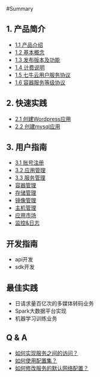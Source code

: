 #Summary

## 1. 产品简介

* [1.1 产品介绍](chan-pin-jian-jie/chan-pin-jie-shao.md)
* [1.2 基本概念](chan-pin-jian-jie/ji-ben-gai-nian.md)
* [1.3 发布版本及功能](chan-pin-jian-jie/fa-bu-ban-ben-ji-gong-neng.md)
* [1.4 计费说明](chan-pin-jian-jie/ji-fei-shuo-ming.md)
* [1.5 七牛云用户服务协议](chan-pin-jian-jie/rong-qi-fu-wu-shi-yong-xie-yi.md)
* [1.6 容器服务等级协议](chan-pin-jian-jie/rong-qi-fu-wu-deng-ji-xie-yi.md)

## 2. 快速实践

* [2.1 创建Wordpress应用](kuai-su-shi-jian/chuang-jian-yi-ge-wordpress-ying-yong.md)
* [2.2 创建mysql应用](kuai-su-shi-jian/chuang-jian-mysql-ying-yong.md)

## 3. 用户指南

* [3.1 账号注册](yong-hu-zhi-nan/ping-tai-zhang-hao.md)
* [3.2 应用管理](yong-hu-zhi-nan/ying-yong-guan-li.md)
* [3.3 服务管理](yong-hu-zhi-nan/fu-wu-guan-li.md)
* [容器管理](yong-hu-zhi-nan/rong-qi-guan-li.md)
* [存储管理](yong-hu-zhi-nan/cun-chu-guan-li.md)
* [镜像管理](yong-hu-zhi-nan/jing-xiang-guan-li.md)
* [主机管理](yong-hu-zhi-nan/zhu-ji-guan-li.md)
* [应用市场](yong-hu-zhi-nan/ying-yong-shi-chang.md)
* [监控&日志](yong-hu-zhi-nan/jian-63a726-ri-zhi.md)

## 开发指南

* api开发
* sdk开发



## 最佳实践

* 日请求量百亿次的多媒体转码业务
* Spark大数据平台实现
* 机器学习训练业务

## Q & A

* [如何实现服务之间的访问？](q-and-a/ru-he-shi-xian-fu-wu-zhi-jian-de-fang-wen-ff1f.md)
* [如何使用配置集？](q-and-a/ru-he-shi-xian-fu-wu-zhi-jian-de-fang-wen-ff1f/ru-he-shi-yong-pei-zhi-ji-ff1f.md)
* [如何修改服务的默认网络配置？](q-and-a/ru-he-xiu-gai-fu-wu-de-mo-ren-wang-luo-pei-zhi-ff1f.md)


